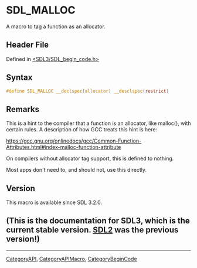 # SDL_MALLOC

A macro to tag a function as an allocator.

## Header File

Defined in [<SDL3/SDL_begin_code.h>](https://github.com/libsdl-org/SDL/blob/main/include/SDL3/SDL_begin_code.h)

## Syntax

```c
#define SDL_MALLOC __declspec(allocator) __desclspec(restrict)
```

## Remarks

This is a hint to the compiler that a function is an allocator, like
malloc(), with certain rules. A description of how GCC treats this hint is
here:

https://gcc.gnu.org/onlinedocs/gcc/Common-Function-Attributes.html#index-malloc-function-attribute

On compilers without allocator tag support, this is defined to nothing.

Most apps don't need to, and should not, use this directly.

## Version

This macro is available since SDL 3.2.0.

## (This is the documentation for SDL3, which is the current stable version. [SDL2](https://wiki.libsdl.org/SDL2/) was the previous version!)



----
[CategoryAPI](CategoryAPI), [CategoryAPIMacro](CategoryAPIMacro), [CategoryBeginCode](CategoryBeginCode)

